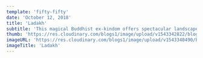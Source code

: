 ```yaml
---
template: 'fifty-fifty'
date: 'October 12, 2018'
title: 'Ladakh'
subtitle: 'This magical Buddhist ex-kindom offers spectacular landscape, arid mountains, Colourful fluttering prayer flags with the mountain breeze. Best place in the world to get lost in the mountains, meditate and get spritually healed.'
thumb: 'https://res.cloudinary.com/blogs1/image/upload/v1543342822/blog1/thumbs/1512035243_Ladakh-Home.jpg.jpg'
imageURL: 'https://res.cloudinary.com/blogs1/image/upload/v1543340490/blog1/originals/1512035243_Ladakh-Home.jpg.jpg'
imageTitle: 'Ladakh'
---
```

